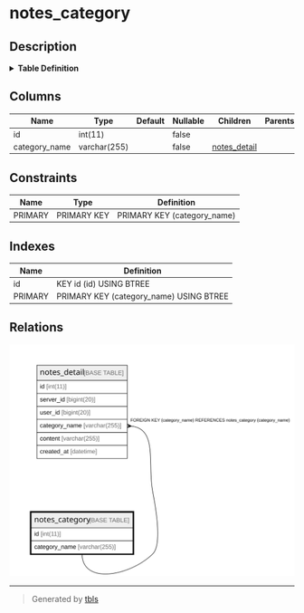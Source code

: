 # notes_category

## Description

<details>
<summary><strong>Table Definition</strong></summary>

```sql
CREATE TABLE `notes_category` (
  `id` int(11) NOT NULL AUTO_INCREMENT,
  `category_name` varchar(255) NOT NULL,
  PRIMARY KEY (`category_name`),
  KEY `id` (`id`)
) ENGINE=InnoDB AUTO_INCREMENT=[Redacted by tbls] DEFAULT CHARSET=utf8mb4
```

</details>

## Columns

| Name | Type | Default | Nullable | Children | Parents | Comment |
| ---- | ---- | ------- | -------- | -------- | ------- | ------- |
| id | int(11) |  | false |  |  |  |
| category_name | varchar(255) |  | false | [notes_detail](notes_detail.md) |  |  |

## Constraints

| Name | Type | Definition |
| ---- | ---- | ---------- |
| PRIMARY | PRIMARY KEY | PRIMARY KEY (category_name) |

## Indexes

| Name | Definition |
| ---- | ---------- |
| id | KEY id (id) USING BTREE |
| PRIMARY | PRIMARY KEY (category_name) USING BTREE |

## Relations

![er](notes_category.svg)

---

> Generated by [tbls](https://github.com/k1LoW/tbls)
